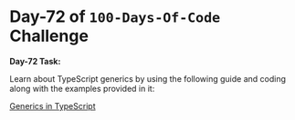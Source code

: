 
# Day-72 of `100-Days-Of-Code` Challenge

**Day-72 Task:**

Learn about TypeScript generics by using the following guide and coding along with the examples provided in it:

[Generics in TypeScript](./TS-Generics/README.md)
